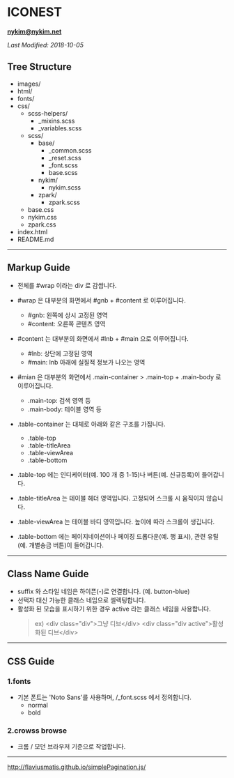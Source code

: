 # ICONEST

**nykim@nykim.net**

_Last Modified: 2018-10-05_

## Tree Structure

- images/
- html/
- fonts/
- css/
  - scss-helpers/
    - \_mixins.scss
    - \_variables.scss
  - scss/
    - base/
      - \_common.scss
      - \_reset.scss
      - \_font.scss
      - base.scss
    - nykim/
      - nykim.scss
    - zpark/
      - zpark.scss
  - base.css
  - nykim.css
  - zpark.css
- index.html
- README.md

---

## Markup Guide

- 전체를 #wrap 이라는 div 로 감쌉니다.
- #wrap 은 대부분의 화면에서 #gnb + #content 로 이루어집니다.
  - #gnb: 왼쪽에 상시 고정된 영역
  - #content: 오른쪽 콘텐츠 영역
- #content 는 대부분의 화면에서 #lnb + #main 으로 이루어집니다.
  - #lnb: 상단에 고정된 영역
  - #main: lnb 아래에 실질적 정보가 나오는 영역
- #mian 은 대부분의 화면에서 .main-container > .main-top + .main-body 로 이루어집니다.

  - .main-top: 검색 영역 등
  - .main-body: 테이블 영역 등

- .table-container 는 대체로 아래와 같은 구조를 가집니다.
  - .table-top
  - .table-titleArea
  - .table-viewArea
  - .table-bottom
- .table-top 에는 인디케이터(예. 100 개 중 1-15)나 버튼(예. 신규등록)이 들어갑니다.
- .table-titleArea 는 테이블 헤더 영역입니다. 고정되어 스크롤 시 움직이지 않습니다.
- .table-viewArea 는 테이블 바디 영역입니다. 높이에 따라 스크롤이 생깁니다.
- .table-bottom 에는 페이지네이션이나 페이징 드롭다운(예. 행 표시), 관련 유틸(예. 개별송금 버튼)이 들어갑니다.

---

## Class Name Guide

- suffix 와 스타일 네임은 하이픈(-)로 연결합니다. (예. button-blue)
- 선택자 대신 가능한 클래스 네임으로 셀렉팅합니다.
- 활성화 된 모습을 표시하기 위한 경우 active 라는 클래스 네임을 사용합니다.
  > ex)
  > &lt;div class="div">그냥 디브&lt;/div>
  > &lt;div class="div active">활성화된 디브&lt;/div>

---

## CSS Guide

### 1.fonts

- 기본 폰트는 'Noto Sans'를 사용하며, /\_font.scss 에서 정의합니다.
  - normal
  - bold

### 2.crowss browse

- 크롬 / 모던 브라우저 기준으로 작업합니다.

---

http://flaviusmatis.github.io/simplePagination.js/
